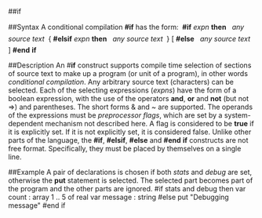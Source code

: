 
##if

##Syntax
A conditional compilation **#if** has the form:
 **#if** *expn* **then**  * any source text * { **#elsif** *expn* **then**  * any source text * } [ **#else**  * any source text * ] **#end** **if**

##Description
An #**if** construct supports compile time selection of sections of source text to make up a program (or unit of a program), in other words *conditional compilation*. Any arbitrary source text (characters) can be selected.
Each of the selecting expressions (*expns*) have the form of a boolean expression, with the use of the operators **and**, **or** and **not** (but not =>) and parentheses. The short forms & and ~ are supported. The operands of the expressions must be *preprocessor flags*, which are set by a system- dependent mechanism not described here. A flag is considered to be **true** if it is explicitly set. If it is not explicitly set, it is considered false.
Unlike other parts of the language, the **#if**, **#elsif**, **#else** and **#end** **if** constructs are not free format. Specifically, they must be placed by themselves on a single line.

##Example
A pair of declarations is chosen if both *stats* and *debug* are set, otherwise the **put** statement is selected. The selected part becomes part of the program and the other parts are ignored.
        #if stats and debug then
            var count : array 1 .. 5 of real
            var message : string
        #else
            put "Debugging message"
        #end if
